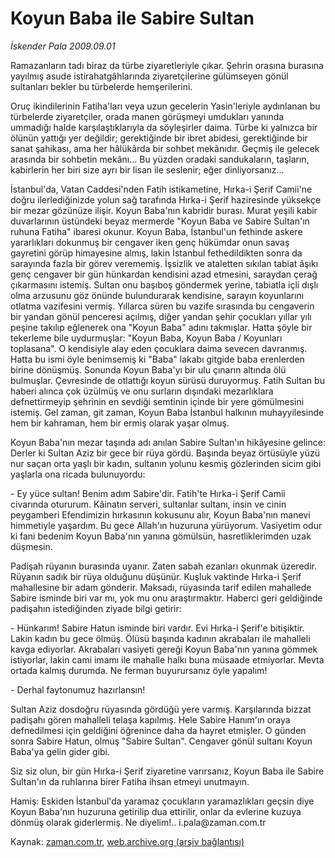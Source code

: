 # Koyun Baba ile Sabire Sultan

*İskender Pala 2009.09.01*

<tr><td class="metin" colspan="2" style="padding-top: 20px; padding-left: 5px; ">Ramazanların tadı biraz da türbe ziyaretleriyle çıkar. Şehrin orasına burasına yayılmış asude istirahatgâhlarında ziyaretçilerine gülümseyen gönül sultanları bekler bu türbelerde hemşerilerini.</td></tr><tr><td class="metin" colspan="2" style="padding-top: 20px; padding-left: 5px; "><p>Oruç ikindilerinin Fatiha'ları veya uzun gecelerin Yasin'leriyle aydınlanan bu türbelerde ziyaretçiler, orada manen görüşmeyi umdukları yanında ummadığı halde karşılaştıklarıyla da söyleşirler daima. Türbe ki yalnızca bir ölünün yattığı yer değildir; gerektiğinde bir ibret abidesi, gerektiğinde bir sanat şahikası, ama her hâlükârda bir sohbet mekânıdır. Geçmiş ile gelecek arasında bir sohbetin mekânı... Bu yüzden oradaki sandukaların, taşların, kabirlerin her biri size ayrı bir lisan ile seslenir; eğer dinliyorsanız... 
<p>İstanbul'da, Vatan Caddesi'nden Fatih istikametine, Hırka-i Şerif Camii'ne doğru ilerlediğinizde yolun sağ tarafında Hırka-i Şerif haziresinde yüksekçe bir mezar gözünüze ilişir. Koyun Baba'nın kabridir burası. Murat yeşili kabir duvarlarının üstündeki beyaz mermerde "Koyun Baba ve Sabire Sultan'ın ruhuna Fatiha" ibaresi okunur. Koyun Baba, İstanbul'un fethinde askere yararlıkları dokunmuş bir cengaver iken genç hükümdar onun savaş gayretini görüp himayesine almış, lakin İstanbul fethedildikten sonra da sarayında fazla bir görev verememiş. İşsizlik ve ataletten sıkılan tabiat âşıkı genç cengaver bir gün hünkardan kendisini azad etmesini, saraydan çerağ çıkarmasını istemiş. Sultan onu başıboş göndermek yerine, tabiatla içli dışlı olma arzusunu göz önünde bulundurarak kendisine, sarayın koyunlarını otlatma vazifesini vermiş. Yıllarca süren bu vazife sırasında bu cengaverin bir yandan gönül penceresi açılmış, diğer yandan şehir çocukları yıllar yılı peşine takılıp eğlenerek ona "Koyun Baba" adını takmışlar. Hatta şöyle bir tekerleme bile uydurmuşlar: "Koyun Baba, Koyun Baba / Koyunları toplasana". O kendisiyle alay eden çocuklara daima sevecen davranmış. Hatta bu ismi öyle benimsemiş ki "Baba" lakabı gitgide baba erenlerden birine dönüşmüş. Sonunda Koyun Baba'yı bir ulu çınarın altında ölü bulmuşlar. Çevresinde de otlattığı koyun sürüsü duruyormuş. Fatih Sultan bu haberi alınca çok üzülmüş ve onu surların dışındaki mezarlıklara defnettirmeyip şehrinin en sevdiği semtinin içinde bir yere gömülmesini istemiş. Gel zaman, git zaman, Koyun Baba İstanbul halkının muhayyilesinde hem bir kahraman, hem bir ermiş olarak yaşar olmuş.
<p>Koyun Baba'nın mezar taşında adı anılan Sabire Sultan'ın hikâyesine gelince: Derler ki Sultan Aziz bir gece bir rüya gördü. Başında beyaz örtüsüyle yüzü nur saçan orta yaşlı bir kadın, sultanın yolunu kesmiş gözlerinden sicim gibi yaşlarla ona ricada bulunuyordu:
<p>- Ey yüce sultan! Benim adım Sabire'dir. Fatih'te Hırka-i Şerif Camii civarında otururum. Kâinatın serveri, sultanlar sultanı, insin ve cinin peygamberi Efendimizin hırkasının kokusunu alır, Koyun Baba'nın manevi himmetiyle yaşardım. Bu gece Allah'ın huzuruna yürüyorum. Vasiyetim odur ki fani bedenim Koyun Baba'nın yanına gömülsün, hasretliklerimden uzak düşmesin.
<p>Padişah rüyanın burasında uyanır. Zaten sabah ezanları okunmak üzeredir. Rüyanın sadık bir rüya olduğunu düşünür. Kuşluk vaktinde Hırka-i Şerif mahallesine bir adam gönderir. Maksadı, rüyasında tarif edilen mahallede Sabire isminde biri var mı, yok mu onu araştırmaktır. Haberci geri geldiğinde padişahın istediğinden ziyade bilgi getirir:
<p>- Hünkarım! Sabire Hatun isminde biri vardır. Evi Hırka-i Şerif'e bitişiktir. Lakin kadın bu gece ölmüş. Ölüsü başında kadının akrabaları ile mahalleli kavga ediyorlar. Akrabaları vasiyeti gereği Koyun Baba'nın yanına gömmek istiyorlar, lakin cami imamı ile mahalle halkı buna müsaade etmiyorlar. Mevta ortada kalmış durumda. Ne ferman buyurursanız öyle yapalım!
<p>- Derhal faytonumuz hazırlansın!
<p>Sultan Aziz dosdoğru rüyasında gördüğü yere varmış. Karşılarında bizzat padişahı gören mahalleli telaşa kapılmış. Hele Sabire Hanım'ın oraya defnedilmesi için geldiğini öğrenince daha da hayret etmişler. O günden sonra Sabire Hatun, olmuş "Sabire Sultan". Cengaver gönül sultanı Koyun Baba'ya gelin gider gibi.
<p>Siz siz olun, bir gün Hırka-i Şerif ziyaretine varırsanız, Koyun Baba ile Sabire Sultan'ın da ruhlarına birer Fatiha ihsan etmeyi unutmayın.
<p>Hamiş: Eskiden İstanbul'da yaramaz çocukların yaramazlıkları geçsin diye Koyun Baba'nın huzuruna getirilip dua ettirilir, onlar da evlerine kuzuya dönmüş olarak giderlermiş. Ne diyelim!.. i.pala@zaman.com.tr<br/></p></p></p></p></p></p></p></p></p></p></td></tr>

Kaynak: [zaman.com.tr](http://zaman.com.tr/yazar.do?yazino=886926), [web.archive.org (arşiv bağlantısı)](http://web.archive.org/web/20091107102539/http://www.zaman.com.tr:80/yazar.do?yazino=886926)
